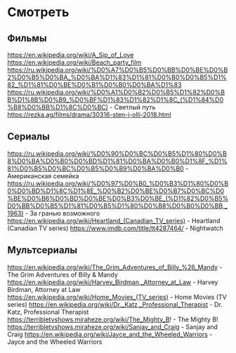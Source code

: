 # Смотреть

## Фильмы

https://en.wikipedia.org/wiki/A_Sip_of_Love
https://en.wikipedia.org/wiki/Beach_party_film
https://ru.wikipedia.org/wiki/%D0%A7%D0%B5%D0%BB%D0%BE%D0%B2%D0%B5%D0%BA_%D0%BA%D1%83%D1%81%D0%B0%D0%B5%D1%82_%D1%81%D0%BE%D0%B1%D0%B0%D0%BA%D1%83
https://ru.wikipedia.org/wiki/%D0%A1%D0%B2%D0%B5%D1%82%D0%BB%D1%8B%D0%B9_%D0%BF%D1%83%D1%82%D1%8C_(%D1%84%D0%B8%D0%BB%D1%8C%D0%BC) - Светлый путь
https://rezka.ag/films/drama/30316-sten-i-olli-2018.html

## Сериалы

https://ru.wikipedia.org/wiki/%D0%90%D0%BC%D0%B5%D1%80%D0%B8%D0%BA%D0%B0%D0%BD%D1%81%D0%BA%D0%B0%D1%8F_%D1%81%D0%B5%D0%BC%D0%B5%D0%B9%D0%BA%D0%B0 - Американская семейка
https://ru.wikipedia.org/wiki/%D0%97%D0%B0_%D0%B3%D1%80%D0%B0%D0%BD%D1%8C%D1%8E_%D0%B2%D0%BE%D0%B7%D0%BC%D0%BE%D0%B6%D0%BD%D0%BE%D0%B3%D0%BE_(%D1%82%D0%B5%D0%BB%D0%B5%D1%81%D0%B5%D1%80%D0%B8%D0%B0%D0%BB,_1963) - За гранью возможного
https://en.wikipedia.org/wiki/Heartland_(Canadian_TV_series) - Heartland (Canadian TV series)
https://www.imdb.com/title/tt4287464/ - Nightwatch 

## Мультсериалы

https://en.wikipedia.org/wiki/The_Grim_Adventures_of_Billy_%26_Mandy - The Grim Adventures of Billy & Mandy
https://en.wikipedia.org/wiki/Harvey_Birdman,_Attorney_at_Law - Harvey Birdman, Attorney at Law
https://en.wikipedia.org/wiki/Home_Movies_(TV_series) - Home Movies (TV series)
https://en.wikipedia.org/wiki/Dr._Katz,_Professional_Therapist - Dr. Katz, Professional Therapist
https://terribletvshows.miraheze.org/wiki/The_Mighty_B! - The Mighty B!
https://terribletvshows.miraheze.org/wiki/Sanjay_and_Craig - Sanjay and Craig
https://en.wikipedia.org/wiki/Jayce_and_the_Wheeled_Warriors - Jayce and the Wheeled Warriors
